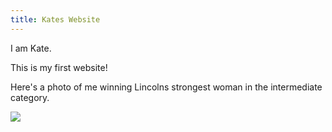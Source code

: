 ```yaml
---
title: Kates Website
---
```



I am Kate. 

This is my first website!

Here's a photo of me winning Lincolns strongest woman in the intermediate category.

<img src="https://scontent-lhr8-1.xx.fbcdn.net/v/t1.0-9/s960x960/74459009_10156442156366850_4743737957628772352_o.jpg?_nc_cat=110&_nc_sid=dd7718&_nc_ohc=57hOpy6ft3cAX-3nnD-&_nc_ht=scontent-lhr8-1.xx&_nc_tp=7&oh=bdd86c8f869a51d06c73f84194cf24f9&oe=5ED5E701">
